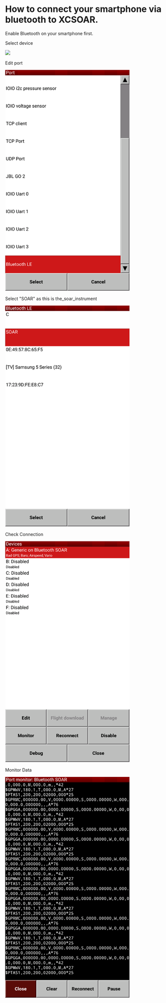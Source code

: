 # How to connect your smartphone via bluetooth to XCSOAR. 

Enable Bluetooth on your smartphone first. 

Select device

<img src="https://github.com/MaxBaex/the_soar_system/raw/gh-pages/_posts/media/20210316_bluetooth_1.png" width="400" />


Edit port

<img src="../_posts/media/20210316_bluetooth_2.png" width="400" />


Select "SOAR" as this is the_soar_instrument

<img src="../_posts/media/20210316_bluetooth_3.png" width="400" />


Check Connection

<img src="../_posts/media/20210316_bluetooth_4.png" width="400" />


Monitor Data

<img src="../_posts/media/20210316_bluetooth_5.png" width="400" />
